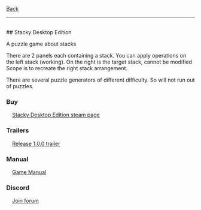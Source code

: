 [Back](https://binary-station.github.io)
<hr>
<br>
## Stacky Desktop Edition

A puzzle game about stacks

There are 2 panels each containing a stack.
You can apply operations on the left stack (working).
On the right is the target stack, cannot be modified
Scope is to recreate the right stack arrangement.

There are several puzzle generators of different difficulty.
So will not run out of puzzles. 

### Buy

&nbsp;&nbsp;&nbsp;&nbsp;[Stacky Desktop Edition steam page](https://store.steampowered.com/app/1706120/Stacky_Desktop_Edition/)

### Trailers

&nbsp;&nbsp;&nbsp;&nbsp;[Release 1.0.0 trailer](https://www.youtube.com/watch?v=0CMYOKpUy5o)

### Manual

&nbsp;&nbsp;&nbsp;&nbsp;[Game Manual](https://binary-station.github.io/StackyDesktopEditionManual)

### Discord

&nbsp;&nbsp;&nbsp;&nbsp;[Join forum](https://discord.com/invite/VnKhjvsRVr)
